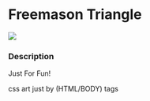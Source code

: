 # Freemason Triangle

![](https://i.imgur.com/64BhSLX.gif)


### Description

Just For Fun!

css art just by (HTML/BODY) tags